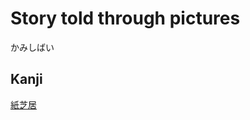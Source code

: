 # Story told through pictures
かみしばい

## Kanji
[紙](../Kanji/kanji-dict/紙.md)[芝](../Kanji/kanji-dict/芝.md)[居](../Kanji/kanji-dict/居.md)